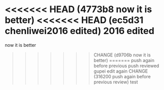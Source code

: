 <<<<<<< HEAD   (4773b8 now it is better)
<<<<<<< HEAD   (ec5d31 chenliwei2016 edited)
2016 edited
=======
now it is better
>>>>>>> CHANGE (d9706b now it is better)
=======
push again before previous push reviewed
gupei edit again
>>>>>>> CHANGE (316200 push again before previous review)
test
